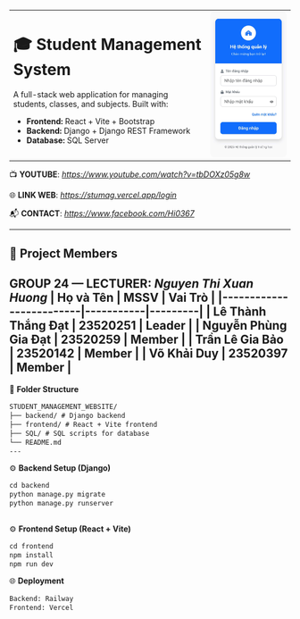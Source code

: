 <table style="border: none; border-collapse: collapse;">
  <tr>
    <td style="width: 70%; vertical-align: top; border: none;">
      <h1>🎓 Student Management System</h1>
      <p>A full-stack web application for managing students, classes, and subjects. Built with:</p>
      <ul>
        <li><strong>Frontend:</strong> React + Vite + Bootstrap</li>
        <li><strong>Backend:</strong> Django + Django REST Framework</li>
        <li><strong>Database:</strong> SQL Server</li>
      </ul>
    </td>
    <td style="width: 30%; border: none;">
      <img src="https://github.com/ThDat-AI/Student_Management_Website/blob/main/frontend/src/assets/logo.jpg?raw=true" width="220" style="border-radius: 8px;" alt="Login Preview" />
    </td>
  </tr>
</table>


📺 **YOUTUBE**: _https://www.youtube.com/watch?v=tbDOXz05g8w_

🌐 **LINK WEB**: _https://stumag.vercel.app/login_

📬 **CONTACT**: _https://www.facebook.com/Hi0367_

---
## 👥 Project Members
**GROUP 24** — **LECTURER**: *Nguyen Thi Xuan Huong*
| Họ và Tên               | MSSV      | Vai Trò |
|-------------------------|-----------|---------|
| Lê Thành Thắng Đạt      | 23520251  | Leader  |
| Nguyễn Phùng Gia Đạt    | 23520259  | Member  |
| Trần Lê Gia Bảo         | 23520142  | Member  |
| Võ Khải Duy             | 23520397  | Member  |
---


 📂 **Folder Structure**
```
STUDENT_MANAGEMENT_WEBSITE/
├── backend/ # Django backend
├── frontend/ # React + Vite frontend
├── SQL/ # SQL scripts for database
└── README.md 
---
```
⚙️ **Backend Setup (Django)**

```
cd backend
python manage.py migrate
python manage.py runserver


```
⚙️ **Frontend Setup (React + Vite)**
```
cd frontend
npm install
npm run dev
```


🌐 **Deployment**
```
Backend: Railway
Frontend: Vercel
```

